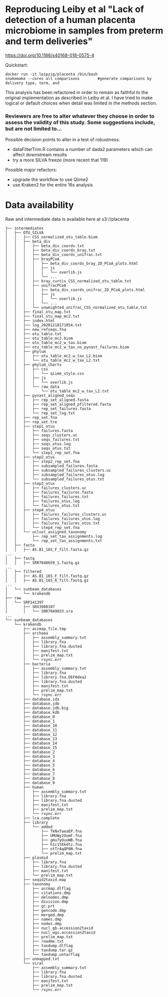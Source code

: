 # Reproducing Leiby et al "Lack of detection of a human placenta microbiome in samples from preterm and term deliveries"
https://doi.org/10.1186/s40168-018-0575-4


Quickstart:
```
docker run -it leipzig/placenta /bin/bash
snakemake --cores all comparisons        #generate comparisons by delivery type, term, and 
```

This analysis has been refactored in order to remain as faithful to the original implementation as described in Leiby et al. I have tried to make logical or default choices when detail was limited in the methods section.

### Reviewers are free to alter whatever they choose in order to assess the validity of this study. Some suggestions include, but are not limited to...
Possible decision points to alter in a test of robustness:
- dataFilterTrim.R contains a number of dada2 parameters which can affect downstream results
- try a more SILVA freeze (more recent that 119)

Possible major refactors:
- upgrade the workflow to use Qiime2
- use Kraken2 for the entire 16s analysis

# Data availability
Raw and intermediate data is available here at s3://placenta
```
├── intermediates
│   ├── OTU_SILVA
│   │   ├── CSS_normalized_otu_table.biom
│   │   ├── beta_div
│   │   │   ├── beta_div_coords.txt
│   │   │   ├── beta_div_coords_bray.txt
│   │   │   ├── beta_div_coords_unifrac.txt
│   │   │   ├── brayPCoA
│   │   │   │   ├── beta_div_coords_bray_2D_PCoA_plots.html
│   │   │   │   ├── js
│   │   │   │   │   └── overlib.js
│   │   │   │   └── ...
│   │   │   ├── bray_curtis_CSS_normalized_otu_table.txt
│   │   │   ├── unifracPCoA
│   │   │   │   ├── beta_div_coords_unifrac_2D_PCoA_plots.html
│   │   │   │   ├── js
│   │   │   │   │   └── overlib.js
│   │   │   │   └── ...
│   │   │   └── unweighted_unifrac_CSS_normalized_otu_table.txt
│   │   ├── final_otu_map.txt
│   │   ├── final_otu_map_mc2.txt
│   │   ├── index.html
│   │   ├── log_20201218171054.txt
│   │   ├── new_refseqs.fna
│   │   ├── otu_table.txt
│   │   ├── otu_table_mc2.biom
│   │   ├── otu_table_mc2_w_tax.biom
│   │   ├── otu_table_mc2_w_tax_no_pynast_failures.biom
│   │   ├── phylum
│   │   │   ├── otu_table_mc2_w_tax_L2.biom
│   │   │   └── otu_table_mc2_w_tax_L2.txt
│   │   ├── phylum_charts
│   │   │   ├── css
│   │   │   │   └── qiime_style.css
│   │   │   ├── js
│   │   │   │   └── overlib.js
│   │   │   └── raw_data
│   │   │       └── otu_table_mc2_w_tax_L2.txt
│   │   ├── pynast_aligned_seqs
│   │   │   ├── rep_set_aligned.fasta
│   │   │   ├── rep_set_aligned_pfiltered.fasta
│   │   │   ├── rep_set_failures.fasta
│   │   │   └── rep_set_log.txt
│   │   ├── rep_set.fna
│   │   ├── rep_set.tre
│   │   ├── step1_otus
│   │   │   ├── failures.fasta
│   │   │   ├── seqs_clusters.uc
│   │   │   ├── seqs_failures.txt
│   │   │   ├── seqs_otus.log
│   │   │   ├── seqs_otus.txt
│   │   │   └── step1_rep_set.fna
│   │   ├── step2_otus
│   │   │   ├── step2_rep_set.fna
│   │   │   ├── subsampled_failures.fasta
│   │   │   ├── subsampled_failures_clusters.uc
│   │   │   ├── subsampled_failures_otus.log
│   │   │   └── subsampled_failures_otus.txt
│   │   ├── step3_otus
│   │   │   ├── failures_clusters.uc
│   │   │   ├── failures_failures.fasta
│   │   │   ├── failures_failures.txt
│   │   │   ├── failures_otus.log
│   │   │   └── failures_otus.txt
│   │   ├── step4_otus
│   │   │   ├── failures_failures_clusters.uc
│   │   │   ├── failures_failures_otus.log
│   │   │   ├── failures_failures_otus.txt
│   │   │   └── step4_rep_set.fna
│   │   └── uclust_assigned_taxonomy
│   │       ├── rep_set_tax_assignments.log
│   │       └── rep_set_tax_assignments.txt
│   ├── fasta
│   │   ├── AS.B1_16S_F_filt.fasta.gz
...
│   ├── fastq
│   │   ├── SRR7048659_1.fastq.gz
...
│   ├── filtered
│   │   ├── AS.B1_16S_F_filt.fastq.gz
│   │   ├── AS.B1_16S_R_filt.fastq.gz
...
│   └── sunbeam_databases
│       └── krakendb
├── raw
│   └── SRP141397
│       ├── SRX3980107
│       │   └── SRR7049033.sra
...
└── sunbeam_databases
    └── krakendb
        ├── accmap_file.tmp
        ├── archaea
        │   ├── assembly_summary.txt
        │   ├── library.fna
        │   ├── library.fna.dusted
        │   ├── manifest.txt
        │   ├── prelim_map.txt
        │   └── rsync.err
        ├── bacteria
        │   ├── assembly_summary.txt
        │   ├── library.fna
        │   ├── library.fna.DEF0dea2
        │   ├── library.fna.dusted
        │   ├── manifest.txt
        │   ├── prelim_map.txt
        │   └── rsync.err
        ├── database.idx
        ├── database.jdb
        ├── database.jdb.big
        ├── database.kdb
        ├── database_0
        ├── database_1
        ├── database_10
        ├── database_11
        ├── database_12
        ├── database_13
        ├── database_14
        ├── database_15
        ├── database_2
        ├── database_3
        ├── database_4
        ├── database_5
        ├── database_6
        ├── database_7
        ├── database_8
        ├── database_9
        ├── human
        │   ├── assembly_summary.txt
        │   ├── library.fna
        │   ├── library.fna.dusted
        │   ├── manifest.txt
        │   ├── prelim_map.txt
        │   └── rsync.err
        ├── lca.complete
        ├── library
        │   └── added
        │       ├── TkNxTaeaEP.fna
        │       ├── UMUWy2OumF.fna
        │       ├── gmu7yUuoWB.fna
        │       ├── h1c1tKkdtz.fna
        │       ├── ntTrAq8P8N.fna
        │       └── prelim_map.txt
        ├── plasmid
        │   ├── library.fna
        │   ├── library.fna.dusted
        │   ├── manifest.txt
        │   └── prelim_map.txt
        ├── seqid2taxid.map
        ├── taxonomy
        │   ├── accmap.dlflag
        │   ├── citations.dmp
        │   ├── delnodes.dmp
        │   ├── division.dmp
        │   ├── gc.prt
        │   ├── gencode.dmp
        │   ├── merged.dmp
        │   ├── names.dmp
        │   ├── nodes.dmp
        │   ├── nucl_gb.accession2taxid
        │   ├── nucl_wgs.accession2taxid
        │   ├── prelim_map.txt
        │   ├── readme.txt
        │   ├── taxdump.dlflag
        │   ├── taxdump.tar.gz
        │   └── taxdump.untarflag
        ├── unmapped.txt
        └── viral
            ├── assembly_summary.txt
            ├── library.fna
            ├── library.fna.dusted
            ├── manifest.txt
            ├── prelim_map.txt
            └── rsync.err
```
